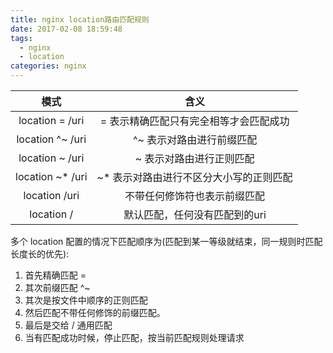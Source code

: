 ```yaml
---
title: nginx location路由匹配规则
date: 2017-02-08 18:59:48
tags:
  - nginx
  - location
categories: nginx
---
```

| 模式     | 含义 |
| :---------: | :----: |
| location = /uri | = 表示精确匹配只有完全相等才会匹配成功 |
| location ^~ /uri | ^~ 表示对路由进行前缀匹配 |
| location ~ /uri | ~ 表示对路由进行正则匹配 |
| location ~* /uri | ~* 表示对路由进行不区分大小写的正则匹配 |
| location /uri | 不带任何修饰符也表示前缀匹配 |
| location /| 默认匹配，任何没有匹配到的uri |

多个 location 配置的情况下匹配顺序为(匹配到某一等级就结束，同一规则时匹配长度长的优先):

1. 首先精确匹配 =
2. 其次前缀匹配 ^~
3. 其次是按文件中顺序的正则匹配
4. 然后匹配不带任何修饰的前缀匹配。
5. 最后是交给 / 通用匹配
6. 当有匹配成功时候，停止匹配，按当前匹配规则处理请求